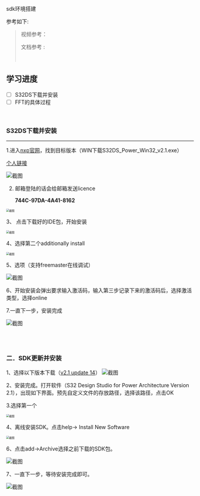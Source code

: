 sdk环境搭建

参考如下:

> 视频参考：
> 
> 文档参考 : 
> 
> <br/>

## 学习进度

- [ ] S32DS下载并安装
- [ ] FFT的具体过程

<br/>

### S32DS下载并安装

***

1.进入[nxp官网](https://www.nxp.com.cn/design/software/development-software/s32-design-studio-ide/s32-design-studio-for-power-architecture:S32DS-PA)，找到目标版本（WIN下载S32DS_Power_Win32_v2.1.exe）

[个人链接](https://nxp.flexnetoperations.com/control/frse/download?agree=Accept&element=10944607)

![截图](5cf6ea57fcd1ca3aca0e1aeb6368c343.png)

2. 邮箱登陆的话会给邮箱发送licence
   
   **744C-97DA-4A41-8162**

<img src="aca625ab50323af84dea398f77098411.png" alt="截图" style="zoom:50%;" />

3、 点击下载好的IDE包，开始安装

<img src="5cede78265caa8ab22d3b090f4d9517a.png" alt="截图" style="zoom:50%;" />

4、选择第二个additionally install

<img src="ed6bbaa30d9e05bd7d709af5ede51ff2.png" alt="截图" style="zoom:50%;" />

<br/>

5、选项（支持freemaster在线调试）

![截图](b8e5097f622bdda82a5c991b0da1638a.png)

6、开始安装会弹出要求输入激活码，输入第三步记录下来的激活码后，选择激活类型，选择online

7.一直下一步，安装完成

![截图](7b29d7544cec8579caa61e251b427d69.png)

<br/>

<br/>

### 二．SDK更新并安装

1、选择以下版本下载（[v2.1 update 14](https://www.nxp.com/design/software/development-software/s32-design-studio-ide/s32-design-studio-for-power-architecture:S32DS-PA)）
![截图](466b2c583c173bf14de8ee6874774b91.png)

2、安装完成。打开软件（S32 Design Studio for Power Architecture Version 2.1），出现如下界面。预先自定义文件的存放路径，选择该路径，点击OK

3.选择第一个

<img src="b4bc75361bda9234dfec5f4d7b68f53b.png" alt="截图" style="zoom:50%;" />

4、离线安装SDK。点击help-> Install New Software

<img src="3a78d12fb8c88fc6861c0e92e4713061.png" alt="截图" style="zoom:50%;" />

6、点击add->Archive选择之前下载的SDK包。

![截图](93e482dbcc03d968bf1b8fe8093bc582.png)

7、一直下一步，等待安装完成即可。

![截图](c2e92f7ab2deedec0b009b9ffa670b5e.png)
